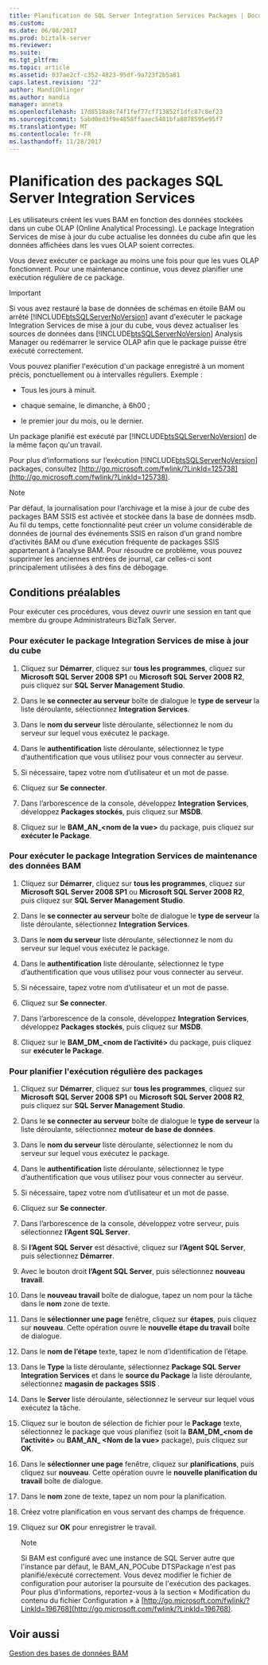```yaml
---
title: Planification de SQL Server Integration Services Packages | Documents Microsoft
ms.custom: 
ms.date: 06/08/2017
ms.prod: biztalk-server
ms.reviewer: 
ms.suite: 
ms.tgt_pltfrm: 
ms.topic: article
ms.assetid: 037ae2cf-c352-4823-95df-9a723f2b5a81
caps.latest.revision: "22"
author: MandiOhlinger
ms.author: mandia
manager: anneta
ms.openlocfilehash: 17d8518a8c74f1fef77cf713852f1dfc87c8ef23
ms.sourcegitcommit: 5abd0ed3f9e4858ffaaec5481bfa8878595e95f7
ms.translationtype: MT
ms.contentlocale: fr-FR
ms.lasthandoff: 11/28/2017
---
```

# <a name="scheduling-sql-server-integration-services-packages"></a>Planification des packages SQL Server Integration Services
Les utilisateurs créent les vues BAM en fonction des données stockées dans un cube OLAP (Online Analytical Processing). Le package Integration Services de mise à jour du cube actualise les données du cube afin que les données affichées dans les vues OLAP soient correctes.  
  
 Vous devez exécuter ce package au moins une fois pour que les vues OLAP fonctionnent. Pour une maintenance continue, vous devez planifier une exécution régulière de ce package.  
  
> [!IMPORTANT]
>  Si vous avez restauré la base de données de schémas en étoile BAM ou arrêté [!INCLUDE[btsSQLServerNoVersion](../includes/btssqlservernoversion-md.md)] avant d'exécuter le package Integration Services de mise à jour du cube, vous devez actualiser les sources de données dans [!INCLUDE[btsSQLServerNoVersion](../includes/btssqlservernoversion-md.md)] Analysis Manager ou redémarrer le service OLAP afin que le package puisse être exécuté correctement.  
  
 Vous pouvez planifier l'exécution d'un package enregistré à un moment précis, ponctuellement ou à intervalles réguliers. Exemple :  
  
-   Tous les jours à minuit.  
  
-   chaque semaine, le dimanche, à 6h00 ;  
  
-   le premier jour du mois, ou le dernier.  
  
 Un package planifié est exécuté par [!INCLUDE[btsSQLServerNoVersion](../includes/btssqlservernoversion-md.md)] de la même façon qu'un travail.  
  
 Pour plus d’informations sur l’exécution [!INCLUDE[btsSQLServerNoVersion](../includes/btssqlservernoversion-md.md)] packages, consultez [http://go.microsoft.com/fwlink/?LinkId=125738](http://go.microsoft.com/fwlink/?LinkId=125738).  
  
> [!NOTE]
>  Par défaut, la journalisation pour l’archivage et la mise à jour de cube des packages BAM SSIS est activée et stockée dans la base de données msdb. Au fil du temps, cette fonctionnalité peut créer un volume considérable de données de journal des événements SSIS en raison d’un grand nombre d’activités BAM ou d’une exécution fréquente de packages SSIS appartenant à l’analyse BAM. Pour résoudre ce problème, vous pouvez supprimer les anciennes entrées de journal, car celles-ci sont principalement utilisées à des fins de débogage.  
  
## <a name="prerequisites"></a>Conditions préalables  
 Pour exécuter ces procédures, vous devez ouvrir une session en tant que membre du groupe Administrateurs BizTalk Server.  
  
### <a name="to-run-the-cube-update-integration-services-package"></a>Pour exécuter le package Integration Services de mise à jour du cube  
  
1.  Cliquez sur **Démarrer**, cliquez sur **tous les programmes**, cliquez sur **Microsoft SQL Server 2008 SP1** ou **Microsoft SQL Server 2008 R2**, puis cliquez sur  **SQL Server Management Studio**.  
  
2.  Dans le **se connecter au serveur** boîte de dialogue le **type de serveur** la liste déroulante, sélectionnez **Integration Services**.  
  
3.  Dans le **nom du serveur** liste déroulante, sélectionnez le nom du serveur sur lequel vous exécutez le package.  
  
4.  Dans le **authentification** liste déroulante, sélectionnez le type d’authentification que vous utilisez pour vous connecter au serveur.  
  
5.  Si nécessaire, tapez votre nom d’utilisateur et un mot de passe.  
  
6.  Cliquez sur **Se connecter**.  
  
7.  Dans l’arborescence de la console, développez **Integration Services**, développez **Packages stockés**, puis cliquez sur **MSDB**.  
  
8.  Cliquez sur le **BAM_AN_\<nom de la vue\>**  du package, puis cliquez sur **exécuter le Package**.  
  
### <a name="to-run-the-maintaining-bam-data-integration-services-package"></a>Pour exécuter le package Integration Services de maintenance des données BAM  
  
1.  Cliquez sur **Démarrer**, cliquez sur **tous les programmes**, cliquez sur **Microsoft SQL Server 2008 SP1** ou **Microsoft SQL Server 2008 R2**, puis cliquez sur  **SQL Server Management Studio**.  
  
2.  Dans le **se connecter au serveur** boîte de dialogue le **type de serveur** la liste déroulante, sélectionnez **Integration Services**.  
  
3.  Dans le **nom du serveur** liste déroulante, sélectionnez le nom du serveur sur lequel vous exécutez le package.  
  
4.  Dans le **authentification** liste déroulante, sélectionnez le type d’authentification que vous utilisez pour vous connecter au serveur.  
  
5.  Si nécessaire, tapez votre nom d’utilisateur et un mot de passe.  
  
6.  Cliquez sur **Se connecter**.  
  
7.  Dans l’arborescence de la console, développez **Integration Services**, développez **Packages stockés**, puis cliquez sur **MSDB**.  
  
8.  Cliquez sur le **BAM_DM_\<nom de l’activité\>**  du package, puis cliquez sur **exécuter le Package**.  
  
### <a name="to-schedule-the-packages-to-run-regularly"></a>Pour planifier l'exécution régulière des packages  
  
1.  Cliquez sur **Démarrer**, cliquez sur **tous les programmes**, cliquez sur **Microsoft SQL Server 2008 SP1** ou **Microsoft SQL Server 2008 R2**, puis cliquez sur  **SQL Server Management Studio**.  
  
2.  Dans le **se connecter au serveur** boîte de dialogue le **type de serveur** la liste déroulante, sélectionnez **moteur de base de données**.  
  
3.  Dans le **nom du serveur** liste déroulante, sélectionnez le nom du serveur sur lequel vous exécutez le package.  
  
4.  Dans le **authentification** liste déroulante, sélectionnez le type d’authentification que vous utilisez pour vous connecter au serveur.  
  
5.  Si nécessaire, tapez votre nom d’utilisateur et un mot de passe.  
  
6.  Cliquez sur **Se connecter**.  
  
7.  Dans l’arborescence de la console, développez votre serveur, puis sélectionnez **l’Agent SQL Server**.  
  
8.  Si **l’Agent SQL Server** est désactivé, cliquez sur **l’Agent SQL Server**, puis sélectionnez **Démarrer**.  
  
9. Avec le bouton droit **l’Agent SQL Server**, puis sélectionnez **nouveau travail**.  
  
10. Dans le **nouveau travail** boîte de dialogue, tapez un nom pour la tâche dans le **nom** zone de texte.  
  
11. Dans le **sélectionner une page** fenêtre, cliquez sur **étapes**, puis cliquez sur **nouveau**. Cette opération ouvre le **nouvelle étape du travail** boîte de dialogue.  
  
12. Dans le **nom de l’étape** texte, tapez le nom d’identification de l’étape.  
  
13. Dans le **Type** la liste déroulante, sélectionnez **Package SQL Server Integration Services** et dans le **source du Package** la liste déroulante, sélectionnez **magasin de packages SSIS** .  
  
14. Dans le **Server** liste déroulante, sélectionnez le serveur sur lequel vous exécutez la tâche.  
  
15. Cliquez sur le bouton de sélection de fichier pour le **Package** texte, sélectionnez le package que vous planifiez (soit la **BAM_DM_\<nom de l’activité\>**  ou **BAM_AN_ \<Nom de la vue\>**  package), puis cliquez sur **OK**.  
  
16. Dans le **sélectionner une page** fenêtre, cliquez sur **planifications**, puis cliquez sur **nouveau**. Cette opération ouvre le **nouvelle planification du travail** boîte de dialogue.  
  
17. Dans le **nom** zone de texte, tapez un nom pour la planification.  
  
18. Créez votre planification en vous servant des champs de fréquence.  
  
19. Cliquez sur **OK** pour enregistrer le travail.  
  
    > [!NOTE]
    >  Si BAM est configuré avec une instance de SQL Server autre que l'instance par défaut, le BAM_AN_POCube DTSPackage n'est pas planifié/exécuté correctement. Vous devez modifier le fichier de configuration pour autoriser la poursuite de l'exécution des packages. Pour plus d’informations, reportez-vous à la section « Modification du contenu du fichier Configuration » à [http://go.microsoft.com/fwlink/?LinkId=196768](http://go.microsoft.com/fwlink/?LinkId=196768).  
  
## <a name="see-also"></a>Voir aussi  
 [Gestion des bases de données BAM](../core/managing-bam-databases.md)